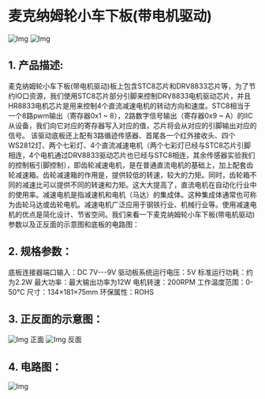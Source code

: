 # 麦克纳姆轮小车下板(带电机驱动)
![Img](./media/b268632dcf04e7e66a1ba1d64ed2fe80.png)
![Img](./media/7140904c0adbfec99ea358b3a8e30041.png)
## 1. 产品描述:
麦克纳姆轮小车下板(带电机驱动)板上包含STC8芯片和DRV8833芯片等，为了节约IO口资源，我们使用STC8芯片部分引脚来控制DRV8833电机驱动芯片，并且HR8833电机芯片是用来控制4个直流减速电机的转动方向和速度。STC8相当于一个8路pwm输出（寄存器0x1 ~ 8），2路数字信号输出（寄存器0x9 ~ A）的IIC从设备，我们向它对应的寄存器写入对应的值，芯片将会从对应的引脚输出对应的信号。
该驱动底板还上配有3路循迹传感器、首尾各一个红外接收头、四个WS2812灯、两个七彩灯、4个直流减速电机（两个七彩灯已经与STC8芯片引脚相连，4个电机通过DRV8833驱动芯片也已经与STC8相连，其余传感器实验我们的控制板引脚控制），即齿轮减速电机，是在普通直流电机的基础上，加上配套齿轮减速箱。齿轮减速箱的作用是，提供较低的转速，较大的力矩。同时，齿轮箱不同的减速比可以提供不同的转速和力矩。这大大提高了，直流电机在自动化行业中的使用率。减速电机是指减速机和电机（马达）的集成体。这种集成体通常也可称为齿轮马达或齿轮电机。减速电机广泛应用于钢铁行业、机械行业等。使用减速电机的优点是简化设计、节省空间。我们来看一下麦克纳姆轮小车下板(带电机驱动)参数以及正反面的示意图和底板的电路图：

## 2. 规格参数：
底板连接器端口输入：DC 7V---9V
驱动板系统运行电压：5V
标准运行功耗：约为2.2W
最大功率：最大输出功率为12W
电机转速：200RPM
工作温度范围：0-50℃
尺寸：134×181×75mm
环保属性：ROHS 

## 3. 正反面的示意图：
![Img](./media/6db315277a7627a75987f6ad40747964.png)
正面
![Img](./media/7e50a44b8fe8b1a9e124c357043cf70c.png)
反面

## 4. 电路图：
![Img](./media/e0a63da03a51e76eb34e0f2ff3c926bf.png)










